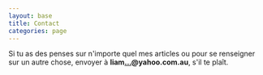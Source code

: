 ```yaml
---
layout: base
title: Contact
categories: page
---
```

Si tu as des penses sur n'importe quel mes articles ou pour se renseigner sur un autre chose, envoyer à <strong id="email">liam<a href="http://www.google.com/recaptcha/mailhide/d?k=01Z2CRv5ma4-3OqwA1rCC-BA==&amp;c=bVfOKvHf6rSSTrVlU55bOc8NHlscjmm8LOrQRFPPAkk=" onclick="window.open('http://www.google.com/recaptcha/mailhide/d?k\07501Z2CRv5ma4-3OqwA1rCC-BA\75\75\46c\75bVfOKvHf6rSSTrVlU55bOc8NHlscjmm8LOrQRFPPAkk\075', '', 'toolbar=0,scrollbars=0,location=0,statusbar=0,menubar=0,resizable=0,width=500,height=300'); return false;" title="Reveal this e-mail address">&hellip;</a>@yahoo.com.au</strong>, s'il te plaît.

<!--I'd enjoy it if the email contained an concise message with a meaningful subject. Also, don't use anonymous email, because I won't reply.-->
